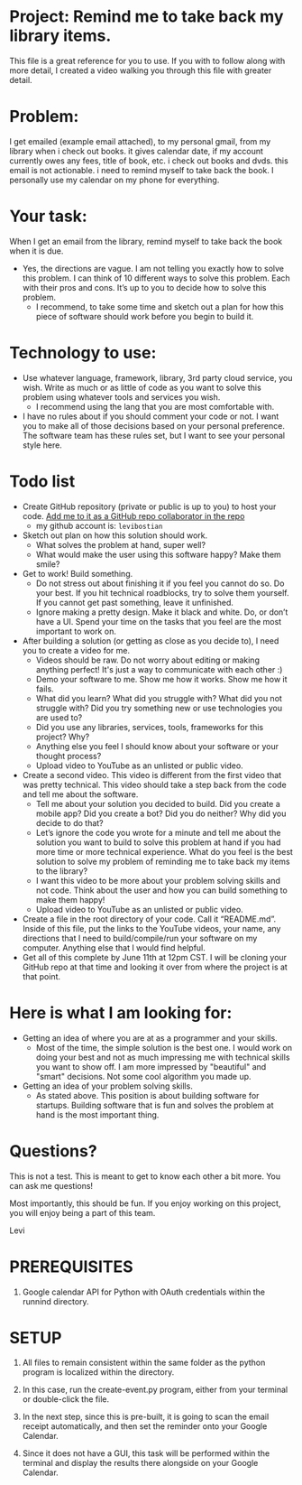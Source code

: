 # Project: Remind me to take back my library items. 

This file is a great reference for you to use. If you with to follow along with more detail, I created a video walking you through this file with greater detail. 

# Problem: 
I get emailed (example email attached), to my personal gmail, from my library when i check out books. it gives calendar date, if my account currently owes any fees, title of book, etc. i check out books and dvds. this email is not actionable. i need to remind myself to take back the book. I personally use my calendar on my phone for everything. 

# Your task: 
When I get an email from the library, remind myself to take back the book when it is due. 
* Yes, the directions are vague. I am not telling you exactly how to solve this problem. I can think of 10 different ways to solve this problem. Each with their pros and cons. It’s up to you to decide how to solve this problem.
  * I recommend, to take some time and sketch out a plan for how this piece of software should work before you begin to build it. 

# Technology to use: 
* Use whatever language, framework, library, 3rd party cloud service, you wish. Write as much or as little of code as you want to solve this problem using whatever tools and services you wish. 
  * I recommend using the lang that you are most comfortable with. 
* I have no rules about if you should comment your code or not. I want you to make all of those decisions based on your personal preference. The software team has these rules set, but I want to see your personal style here. 

# Todo list

* Create GitHub repository (private or public is up to you) to host your code. [Add me to it as a GitHub repo collaborator in the repo](https://help.github.com/en/articles/inviting-collaborators-to-a-personal-repository)
  * my github account is: `levibostian`
* Sketch out plan on how this solution should work. 
  * What solves the problem at hand, super well? 
  * What would make the user using this software happy? Make them smile? 
* Get to work! Build something. 
  * Do not stress out about finishing it if you feel you cannot do so. Do your best. If you hit technical roadblocks, try to solve them yourself. If you cannot get past something, leave it unfinished. 
  * Ignore making a pretty design. Make it black and white. Do, or don’t have a UI. Spend your time on the tasks that you feel are the most important to work on. 
* After building a solution (or getting as close as you decide to), I need you to create a video for me. 
  * Videos should be raw. Do not worry about editing or making anything perfect! It's just a way to communicate with each other :)
  * Demo your software to me. Show me how it works. Show me how it fails. 
  * What did you learn? What did you struggle with? What did you not struggle with? Did you try something new or use technologies you are used to? 
  * Did you use any libraries, services, tools, frameworks for this project? Why? 
  * Anything else you feel I should know about your software or your thought process? 
  * Upload video to YouTube as an unlisted or public video. 
* Create a second video. This video is different from the first video that was pretty technical. This video should take a step back from the code and tell me about the software. 
  * Tell me about your solution you decided to build. Did you create a mobile app? Did you create a bot? Did you do neither? Why did you decide to do that? 
  * Let’s ignore the code you wrote for a minute and tell me about the solution you want to build to solve this problem at hand if you had more time or more technical experience. What do you feel is the best solution to solve my problem of reminding me to take back my items to the library? 
  * I want this video to be more about your problem solving skills and not code. Think about the user and how you can build something to make them happy!
  * Upload video to YouTube as an unlisted or public video. 
* Create a file in the root directory of your code. Call it “README.md”. Inside of this file, put the links to the YouTube videos, your name, any directions that I need to build/compile/run your software on my computer. Anything else that I would find helpful. 
* Get all of this complete by June 11th at 12pm CST. I will be cloning your GitHub repo at that time and looking it over from where the project is at that point. 

# Here is what I am looking for: 
* Getting an idea of where you are at as a programmer and your skills. 
  * Most of the time, the simple solution is the best one. I would work on doing your best and not as much impressing me with technical skills you want to show off. I am more impressed by "beautiful" and "smart" decisions. Not some cool algorithm you made up. 
* Getting an idea of your problem solving skills. 
  * As stated above. This position is about building software for startups. Building software that is fun and solves the problem at hand is the most important thing. 

# Questions?

This is not a test. This is meant to get to know each other a bit more. You can ask me questions! 

Most importantly, this should be fun. If you enjoy working on this project, you will enjoy being a part of this team. 

Levi

# PREREQUISITES
1. Google calendar API for Python with OAuth credentials within the runnind directory.

# SETUP

1. All files to remain consistent within the same folder as the python program is localized within the directory.

2. In this case, run the create-event.py program, either from your terminal or double-click the file.

3. In the next step, since this is pre-built, it is going to scan the email receipt automatically, and then set the reminder onto your Google Calendar.

4. Since it does not have a GUI, this task will be performed within the terminal and display the results there alongside on your Google Calendar.